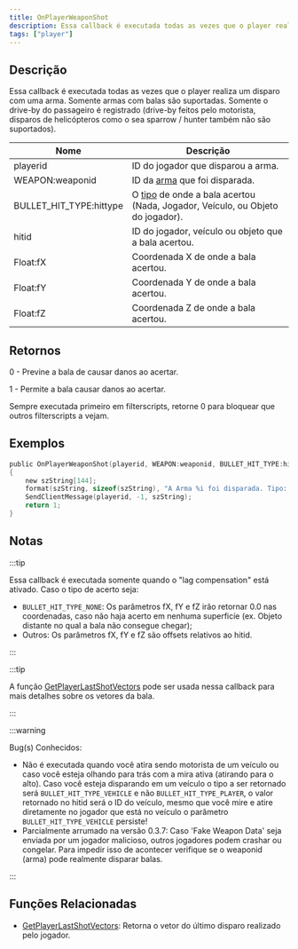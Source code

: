```yaml
---
title: OnPlayerWeaponShot
description: Essa callback é executada todas as vezes que o player realiza um disparo com uma arma.
tags: ["player"]
---
```


## Descrição

Essa callback é executada todas as vezes que o player realiza um disparo com uma arma. Somente armas com balas são suportadas. Somente o drive-by do passageiro é registrado (drive-by feitos pelo motorista, disparos de helicópteros como o sea sparrow / hunter também não são suportados).

| Nome                    | Descrição                                                                                                    |
|-------------------------|--------------------------------------------------------------------------------------------------------------|
| playerid                | ID do jogador que disparou a arma.                                                                           |
| WEAPON:weaponid         | ID da [arma](../resources/weaponids) que foi disparada.                                                      |
| BULLET_HIT_TYPE:hittype | O [tipo](../resources/bullethittypes) de onde a bala acertou (Nada, Jogador, Veículo, ou Objeto do jogador). |
| hitid                   | ID do jogador, veículo ou objeto que a bala acertou.                                                         |
| Float:fX                | Coordenada X de onde a bala acertou.                                                                         |
| Float:fY                | Coordenada Y de onde a bala acertou.                                                                         |
| Float:fZ                | Coordenada Z de onde a bala acertou.                                                                         |

## Retornos

0 - Previne a bala de causar danos ao acertar.

1 - Permite a bala causar danos ao acertar.

Sempre executada primeiro em filterscripts, retorne 0 para bloquear que outros filterscripts a vejam.

## Exemplos

```c
public OnPlayerWeaponShot(playerid, WEAPON:weaponid, BULLET_HIT_TYPE:hittype, hitid, Float:fX, Float:fY, Float:fZ)
{
    new szString[144];
    format(szString, sizeof(szString), "A Arma %i foi disparada. Tipo: %i   ID: %i   Posição: %f, %f, %f", weaponid, hittype, hitid, fX, fY, fZ);
    SendClientMessage(playerid, -1, szString);
    return 1;
}
```

## Notas

:::tip

Essa callback é executada somente quando o "lag compensation" está ativado. Caso o tipo de acerto seja:
- `BULLET_HIT_TYPE_NONE`: Os parâmetros fX, fY e fZ irão retornar 0.0 nas coordenadas, caso não haja acerto em nenhuma superficíe (ex. Objeto distante no qual a bala não consegue chegar);
- Outros: Os parâmetros fX, fY e fZ são offsets relativos ao hitid.

:::

:::tip

A função [GetPlayerLastShotVectors](../functions/GetPlayerLastShotVectors) pode ser usada nessa callback para mais detalhes sobre os vetores da bala.

:::

:::warning

Bug(s) Conhecidos:

- Não é executada quando você atira sendo motorista de um veículo ou caso você esteja olhando para trás com a mira ativa (atirando para o alto). Caso você esteja disparando em um veículo o tipo a ser retornado será `BULLET_HIT_TYPE_VEHICLE` e não `BULLET_HIT_TYPE_PLAYER`, o valor retornado no hitid será o ID do veículo, mesmo que você mire e atire diretamente no jogador que está no veículo o parâmetro `BULLET_HIT_TYPE_VEHICLE` persiste!
- Parcialmente arrumado na versão 0.3.7: Caso 'Fake Weapon Data' seja enviada por um jogador malicioso, outros jogadores podem crashar ou congelar. Para impedir isso de acontecer verifique se o weaponid (arma) pode realmente disparar balas.

:::

## Funções Relacionadas

- [GetPlayerLastShotVectors](../functions/GetPlayerLastShotVectors): Retorna o vetor do último disparo realizado pelo jogador.
